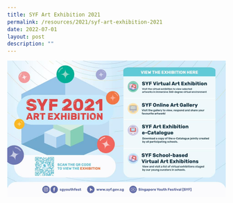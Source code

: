 ```yaml
---
title: SYF Art Exhibition 2021
permalink: /resources/2021/syf-art-exhibition-2021
date: 2022-07-01
layout: post
description: ""
---
```

<a href = "https://www.syf.gov.sg/art-exhibition/about-the-2021-art-exhibition" target = "_self"> 
          <img src="/images/SYF-2021-Art-Exhibition.jpeg"></a>
